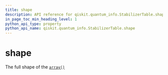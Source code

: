 ```yaml
---
title: shape
description: API reference for qiskit.quantum_info.StabilizerTable.shape
in_page_toc_min_heading_level: 1
python_api_type: property
python_api_name: qiskit.quantum_info.StabilizerTable.shape
---
```


# shape

The full shape of the [`array()`](qiskit.quantum_info.StabilizerTable.array "qiskit.quantum_info.StabilizerTable.array")

